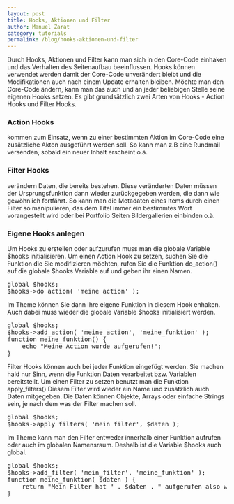 ```yaml
---
layout: post
title: Hooks, Aktionen und Filter
author: Manuel Zarat
category: tutorials
permalink: /blog/hooks-aktionen-und-filter
---
```


<p>Durch Hooks, Aktionen und Filter kann man sich in den Core-Code einhaken und das Verhalten des Seitenaufbau beeinflussen. Hooks können verwendet werden damit der Core-Code unverändert bleibt und die Modifikationen auch nach einem Update erhalten bleiben. Möchte man den Core-Code ändern, kann man das auch und an jeder beliebigen Stelle seine eigenen Hooks setzen. Es gibt grundsätzlich zwei Arten von Hooks - Action Hooks und Filter Hooks.</p>
<!--excerpt_separator-->
<h3>Action Hooks</h3>
<p>kommen zum Einsatz, wenn zu einer bestimmten Aktion im Core-Code eine zusätzliche Akton ausgeführt werden soll. So kann man z.B eine Rundmail versenden, sobald ein neuer Inhalt erscheint o.ä.</p>
<h3> </h3>
<h3>Filter Hooks</h3>
<p>verändern Daten, die bereits bestehen. Diese veränderten Daten müssen der Ursprungsfunktion dann wieder zurückgegeben werden, die dann wie gewöhnlich fortfährt. So kann man die Metadaten eines Items durch einen Filter so manipulieren, das dem Titel immer ein bestimmtes Wort vorangestellt wird oder bei Portfolio Seiten Bildergallerien einbinden o.ä.</p>
<h3> </h3>
<h3>Eigene Hooks anlegen</h3>
<p>Um Hooks zu erstellen oder aufzurufen muss man die globale Variable $hooks initialisieren. Um einen Action Hook zu setzen, suchen Sie die Funktion die Sie modifizieren möchten, rufen Sie die Funktion do_action() auf die globale $hooks Variable auf und geben ihr einen Namen.</p>
<pre>global $hooks;
$hooks-&gt;do_action( &#039;meine_action&#039; );</pre>
<p>Im Theme können Sie dann Ihre eigene Funktion in diesem Hook enhaken. Auch dabei muss wieder die globale Variable $hooks initialisiert werden.</p>
<pre>global $hooks;
$hooks-&gt;add_action( &#039;meine_action&#039;, &#039;meine_funktion&#039; );
function meine_funktion() {
    echo "Meine Action wurde aufgerufen!";
}</pre>
<p>Filter Hooks können auch bei jeder Funktion eingefügt werden. Sie machen hald nur Sinn, wenn die Funktion Daten verarbeitet bzw. Variablen bereitstellt. Um einen Filter zu setzen benutzt man die Funktion apply_filters() Diesem Filter wird wieder ein Name und zusätzlich auch Daten mitgegeben. Die Daten können Objekte, Arrays oder einfache Strings sein, je nach dem was der Filter machen soll.</p>
<pre>global $hooks;
$hooks-&gt;apply_filters( &#039;mein_filter&#039;, $daten );</pre>
<p>Im Theme kann man den Filter entweder innerhalb einer Funktion aufrufen oder auch im globalen Namensraum. Deshalb ist die Variable $hooks auch global.</p>
<pre>global $hooks;
$hooks-&gt;add_filter( &#039;mein_filter&#039;, &#039;meine_funktion&#039; );
function meine_funktion( $daten ) {
    return "Mein Filter hat " . $daten . " aufgerufen also werden sie gefiltert.";
}</pre>
